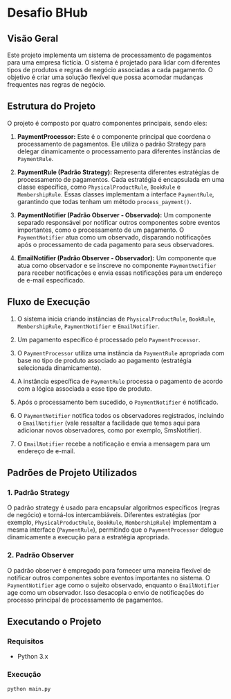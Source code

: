# Desafio BHub

## Visão Geral

Este projeto implementa um sistema de processamento de pagamentos para uma empresa fictícia. O sistema é projetado para lidar com diferentes tipos de produtos e regras de negócio associadas a cada pagamento. O objetivo é criar uma solução flexível que possa acomodar mudanças frequentes nas regras de negócio.

## Estrutura do Projeto

O projeto é composto por quatro componentes principais, sendo eles:

1. **PaymentProcessor:** Este é o componente principal que coordena o processamento de pagamentos. Ele utiliza o padrão Strategy para delegar dinamicamente o processamento para diferentes instâncias de `PaymentRule`.

2. **PaymentRule (Padrão Strategy):** Representa diferentes estratégias de processamento de pagamentos. Cada estratégia é encapsulada em uma classe específica, como `PhysicalProductRule`, `BookRule` e `MembershipRule`. Essas classes implementam a interface `PaymentRule`, garantindo que todas tenham um método `process_payment()`.

3. **PaymentNotifier (Padrão Observer - Observado):** Um componente separado responsável por notificar outros componentes sobre eventos importantes, como o processamento de um pagamento. O `PaymentNotifier` atua como um observado, disparando notificações após o processamento de cada pagamento para seus observadores.

4. **EmailNotifier (Padrão Observer - Observador):** Um componente que atua como observador e se inscreve no componente `PaymentNotifier` para receber notificações e envia essas notificações para um endereço de e-mail especificado.

## Fluxo de Execução

1. O sistema inicia criando instâncias de `PhysicalProductRule`, `BookRule`, `MembershipRule`, `PaymentNotifier` e `EmailNotifier`.

2. Um pagamento específico é processado pelo `PaymentProcessor`.

3. O `PaymentProcessor` utiliza uma instância da `PaymentRule` apropriada com base no tipo de produto associado ao pagamento (estratégia selecionada dinamicamente).

4. A instância específica de `PaymentRule` processa o pagamento de acordo com a lógica associada a esse tipo de produto.

5. Após o processamento bem sucedido, o `PaymentNotifier` é notificado.

6. O `PaymentNotifier` notifica todos os observadores registrados, incluindo o `EmailNotifier` (vale ressaltar a facilidade que temos aqui para adicionar novos observadores, como por exemplo, SmsNotifier).

7. O `EmailNotifier` recebe a notificação e envia a mensagem para um endereço de e-mail.

## Padrões de Projeto Utilizados

### 1. Padrão Strategy

O padrão strategy é usado para encapsular algoritmos específicos (regras de negócio) e torná-los intercambiáveis. Diferentes estratégias (por exemplo, `PhysicalProductRule`, `BookRule`, `MembershipRule`) implementam a mesma interface (`PaymentRule`), permitindo que o `PaymentProcessor` delegue dinamicamente a execução para a estratégia apropriada.

### 2. Padrão Observer

O padrão observer é empregado para fornecer uma maneira flexível de notificar outros componentes sobre eventos importantes no sistema. O `PaymentNotifier` age como o sujeito observado, enquanto o `EmailNotifier` age como um observador. Isso desacopla o envio de notificações do processo principal de processamento de pagamentos.

## Executando o Projeto

### Requisitos
- Python 3.x

### Execução
```bash
python main.py
